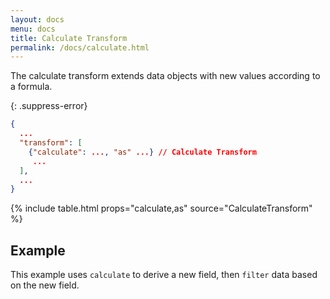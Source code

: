 ```yaml
---
layout: docs
menu: docs
title: Calculate Transform
permalink: /docs/calculate.html
---
```


The calculate transform extends data objects with new values according to a formula.

{: .suppress-error}
```json
{
  ...
  "transform": [
    {"calculate": ..., "as" ...} // Calculate Transform
     ...
  ],
  ...
}
```

{% include table.html props="calculate,as" source="CalculateTransform" %}

## Example

This example uses `calculate` to derive a new field, then `filter` data based on the new field.

<span class="vl-example" data-name="bar_filter_calc"></span>
